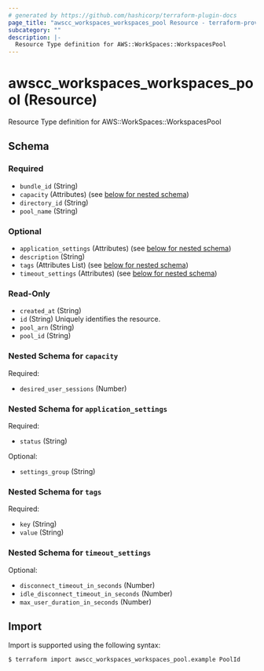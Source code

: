 ```yaml
---
# generated by https://github.com/hashicorp/terraform-plugin-docs
page_title: "awscc_workspaces_workspaces_pool Resource - terraform-provider-awscc"
subcategory: ""
description: |-
  Resource Type definition for AWS::WorkSpaces::WorkspacesPool
---
```


# awscc_workspaces_workspaces_pool (Resource)

Resource Type definition for AWS::WorkSpaces::WorkspacesPool



<!-- schema generated by tfplugindocs -->
## Schema

### Required

- `bundle_id` (String)
- `capacity` (Attributes) (see [below for nested schema](#nestedatt--capacity))
- `directory_id` (String)
- `pool_name` (String)

### Optional

- `application_settings` (Attributes) (see [below for nested schema](#nestedatt--application_settings))
- `description` (String)
- `tags` (Attributes List) (see [below for nested schema](#nestedatt--tags))
- `timeout_settings` (Attributes) (see [below for nested schema](#nestedatt--timeout_settings))

### Read-Only

- `created_at` (String)
- `id` (String) Uniquely identifies the resource.
- `pool_arn` (String)
- `pool_id` (String)

<a id="nestedatt--capacity"></a>
### Nested Schema for `capacity`

Required:

- `desired_user_sessions` (Number)


<a id="nestedatt--application_settings"></a>
### Nested Schema for `application_settings`

Required:

- `status` (String)

Optional:

- `settings_group` (String)


<a id="nestedatt--tags"></a>
### Nested Schema for `tags`

Required:

- `key` (String)
- `value` (String)


<a id="nestedatt--timeout_settings"></a>
### Nested Schema for `timeout_settings`

Optional:

- `disconnect_timeout_in_seconds` (Number)
- `idle_disconnect_timeout_in_seconds` (Number)
- `max_user_duration_in_seconds` (Number)

## Import

Import is supported using the following syntax:

```shell
$ terraform import awscc_workspaces_workspaces_pool.example PoolId
```
